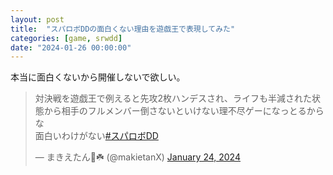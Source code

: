 ```yaml
---
layout: post
title:  "スパロボDDの面白くない理由を遊戯王で表現してみた"
categories: [game, srwdd]
date: "2024-01-26 00:00:00"
---
```


本当に面白くないから開催しないで欲しい。

<blockquote class="twitter-tweet tw-align-center"><p lang="ja" dir="ltr">対決戦を遊戯王で例えると先攻2枚ハンデスされ、ライフも半減された状態から相手のフルメンバー倒さないといけない理不尽ゲーになっとるからな<br>面白いわけがない<a href="https://twitter.com/hashtag/%E3%82%B9%E3%83%91%E3%83%AD%E3%83%9CDD?src=hash&amp;ref_src=twsrc%5Etfw">#スパロボDD</a></p>&mdash; まきえたん🥦☘️ (@makietanX) <a href="https://twitter.com/makietanX/status/1750187507348804054?ref_src=twsrc%5Etfw">January 24, 2024</a></blockquote> <script async src="https://platform.twitter.com/widgets.js" charset="utf-8"></script>
